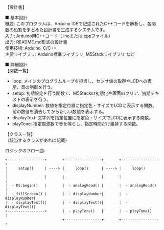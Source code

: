 【設計書】

■ 基本設計  
概要: このプログラムは、Arduino IDEで記述されたC++コードを解析し、各関数の役割をまとめた設計書を生成するシステムです。  
入力: Arduino用C++コード（.inoまたは.cppファイル）  
出力: README.md形式の設計書  
使用技術: Arduino, C/C++  
主要ライブラリ: Arduino標準ライブラリ, M5Stackライブラリ  など

■ 詳細設計  
【関数一覧】  
- loop: メインのプログラムループを担当し、センサ値の取得やLCDへの表示、音の制御を行う。
- setup: 初期設定を行う関数で、M5Stackの初期化や画面のクリア、初期テキストの表示を行う。
- displayNumber: 数値を指定位置に指定色・サイズでLCDに表示する関数。前の数値を消去してから新しい数値を表示する。
- displayText: 文字列を指定位置に指定色・サイズでLCDに表示する関数。
- playTone: 指定周波数で音を鳴らし、指定時間だけ維持する関数。

【クラス一覧】  
（該当するクラスがあれば記載）

ロジックのフロー図:
```
+-----------------+       +-----------------+       +-----------------+
|     setup()     | ----> |     loop()      | ----> |     loop()      |
|                 |       |                 |       |                 |
|  - M5.begin()   |       |  - analogRead() |       |  - analogRead() |
|  - fillScreen() |       |  - displayNumber|       |  - displayNumber|
|  - displayText()|       |  - displayText()|       |  - displayText()|
+-----------------+       |  - playTone()   |       |  - playTone()   |
                          +-----------------+       +-----------------+
```